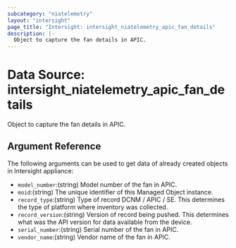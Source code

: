 ```yaml
---
subcategory: "niatelemetry"
layout: "intersight"
page_title: "Intersight: intersight_niatelemetry_apic_fan_details"
description: |-
  Object to capture the fan details in APIC.
---
```


# Data Source: intersight_niatelemetry_apic_fan_details
Object to capture the fan details in APIC.
## Argument Reference
The following arguments can be used to get data of already created objects in Intersight appliance:
* `model_number`:(string) Model number of the fan in APIC. 
* `moid`:(string) The unique identifier of this Managed Object instance. 
* `record_type`:(string) Type of record DCNM / APIC / SE. This determines the type of platform where inventory was collected. 
* `record_version`:(string) Version of record being pushed. This determines what was the API version for data available from the device. 
* `serial_number`:(string) Serial number of the fan in APIC. 
* `vendor_name`:(string) Vendor name of the fan in APIC. 
